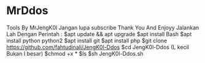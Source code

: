 # MrDdos
Tools By MrJengK0l Jangan lupa subscribe Thank You And Enjoyy
Jalankan Lah Dengan Perintah :
$apt update && apt upgrade
$apt install Bash
$apt install python python2
$apt install git
$apt install php
$git clone https://github.com/fahtudinali/JengK0l-Ddos
$cd JengK0l-Ddos (L kecil Bukan I besar)
$chmod +x *
$ls
$sh JengK0l-Ddos.sh
